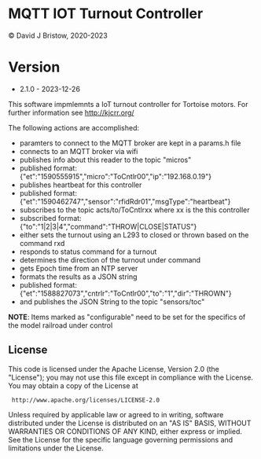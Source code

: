 # MQTT IOT Turnout Controller
&copy; David J Bristow, 2020-2023

# Version
* 2.1.0 - 2023-12-26

This software impmlemnts a IoT turnout controller for Tortoise motors.
For further information see http://kjcrr.org/

The following actions are accomplished:
  - paramters to connect to the MQTT broker are kept in a params.h file
  - connects to an MQTT broker via wifi
  - publishes info about this reader to the topic "micros"
  - published format: {"et":"1590555915","micro":"ToCntlr00","ip":"192.168.0.19"}
  - publishes heartbeat for this controller
  - published format: {"et":"1590462747","sensor":"rfidRdr01","msgType":"heartbeat"}
  - subscribes to the topic acts/to/ToCntlrxx where xx is the this controller
  - subscribed format: {"to":"1|2|3|4","command":"THROW|CLOSE|STATUS"}
  - either sets the turnout using an L293 to closed or thrown based on the command rxd
  - responds to status command for a turnout
  - determines the direction of the turnout under command
  - gets Epoch time from an NTP server
  - formats the results as a JSON string
  - published format: {"et":"1588827073","cntrlr":"ToCntlr00","to":"1","dir":"THROWN"}
  - and publishes the JSON String to the topic "sensors/toc"
  
**NOTE**: Items marked as "configurable" need to be set for the specifics of the model railroad under control

## License

   This code  is licensed under the Apache License, Version 2.0 (the "License");
   you may not use this file except in compliance with the License.
   You may obtain a copy of the License at

     http://www.apache.org/licenses/LICENSE-2.0

   Unless required by applicable law or agreed to in writing, software
   distributed under the License is distributed on an "AS IS" BASIS,
   WITHOUT WARRANTIES OR CONDITIONS OF ANY KIND, either express or implied.
   See the License for the specific language governing permissions and
   limitations under the License.

